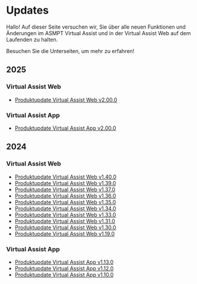 # Updates 

Hallo! Auf dieser Seite versuchen wir, Sie über alle neuen Funktionen und Änderungen im ASMPT Virtual Assist und in der Virtual Assist Web auf dem Laufenden zu halten.

Besuchen Sie die Unterseiten, um mehr zu erfahren!

## 2025

### Virtual Assist Web
- [Produktupdate Virtual Assist Web v2.00.0](2025/product_update_control_suite_v2.00.0.de.md)

### Virtual Assist App
- [Produktupdate Virtual Assist App v2.00.0](2025/product_update_native_assistant_v2.00.0.de.md)

## 2024

### Virtual Assist Web
- [Produktupdate Virtual Assist Web v1.40.0](2024/product_update_control_suite_v1.40.0.de.md)
- [Produktupdate Virtual Assist Web v1.39.0](2024/product_update_control_suite_v1.39.0.de.md)
- [Produktupdate Virtual Assist Web v1.37.0](2024/product_update_control_suite_v1.37.0.de.md)
- [Produktupdate Virtual Assist Web v1.36.0](2024/product_update_control_suite_v1.36.0.de.md)
- [Produktupdate Virtual Assist Web v1.35.0](2024/product_update_control_suite_v1.35.0.de.md)
- [Produktupdate Virtual Assist Web v1.34.0](2024/product_update_control_suite_v1.34.0.de.md)
- [Produktupdate Virtual Assist Web v1.33.0](2024/product_update_control_suite_v1.33.0.de.md)
- [Produktupdate Virtual Assist Web v1.31.0](2024/product_update_control_suite_v1.31.0.de.md)
- [Produktupdate Virtual Assist Web v1.30.0](2024/product_update_control_suite_v1.30.0.de.md)
- [Produktupdate Virtual Assist Web v1.19.0](2024/product_update_control_suite_v1.19.0.de.md)

### Virtual Assist App
- [Produktupdate Virtual Assist App v1.13.0](2024/product_update_native_assistant_v1.13.0.de.md)
- [Produktupdate Virtual Assist App v1.12.0](2024/product_update_native_assistant_v1.12.0.de.md)
- [Produktupdate Virtual Assist App v1.10.0](2024/product_update_native_assistant_v1.10.0.de.md)
